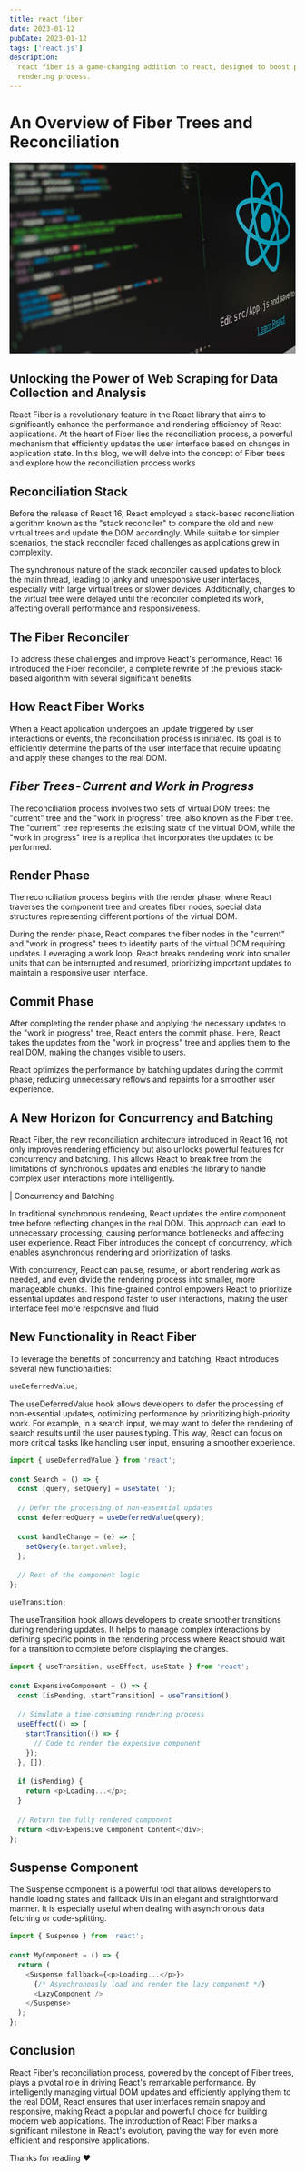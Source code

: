 ```yaml
---
title: react fiber
date: 2023-01-12
pubDate: 2023-01-12
tags: ['react.js']
description:
  react fiber is a game-changing addition to react, designed to boost performance by optimizing the
  rendering process.
---
```


# An Overview of Fiber Trees and Reconciliation

![Alt text](/images/react-fiber.png)

## Unlocking the Power of Web Scraping for Data Collection and Analysis

React Fiber is a revolutionary feature in the React library that aims to significantly enhance the
performance and rendering efficiency of React applications. At the heart of Fiber lies the
reconciliation process, a powerful mechanism that efficiently updates the user interface based on
changes in application state. In this blog, we will delve into the concept of Fiber trees and
explore how the reconciliation process works

## Reconciliation Stack

Before the release of React 16, React employed a stack-based reconciliation algorithm known as the
"stack reconciler" to compare the old and new virtual trees and update the DOM accordingly. While
suitable for simpler scenarios, the stack reconciler faced challenges as applications grew in
complexity.

The synchronous nature of the stack reconciler caused updates to block the main thread, leading to
janky and unresponsive user interfaces, especially with large virtual trees or slower devices.
Additionally, changes to the virtual tree were delayed until the reconciler completed its work,
affecting overall performance and responsiveness.

## The Fiber Reconciler

To address these challenges and improve React's performance, React 16 introduced the Fiber
reconciler, a complete rewrite of the previous stack-based algorithm with several significant
benefits.

## How React Fiber Works

When a React application undergoes an update triggered by user interactions or events, the
reconciliation process is initiated. Its goal is to efficiently determine the parts of the user
interface that require updating and apply these changes to the real DOM.

## _Fiber Trees - Current and Work in Progress_

The reconciliation process involves two sets of virtual DOM trees: the "current" tree and the "work
in progress" tree, also known as the Fiber tree. The "current" tree represents the existing state of
the virtual DOM, while the "work in progress" tree is a replica that incorporates the updates to be
performed.

## Render Phase

The reconciliation process begins with the render phase, where React traverses the component tree
and creates fiber nodes, special data structures representing different portions of the virtual DOM.

During the render phase, React compares the fiber nodes in the "current" and "work in progress"
trees to identify parts of the virtual DOM requiring updates. Leveraging a work loop, React breaks
rendering work into smaller units that can be interrupted and resumed, prioritizing important
updates to maintain a responsive user interface.

## Commit Phase

After completing the render phase and applying the necessary updates to the "work in progress" tree,
React enters the commit phase. Here, React takes the updates from the "work in progress" tree and
applies them to the real DOM, making the changes visible to users.

React optimizes the performance by batching updates during the commit phase, reducing unnecessary
reflows and repaints for a smoother user experience.

## A New Horizon for Concurrency and Batching

React Fiber, the new reconciliation architecture introduced in React 16, not only improves rendering
efficiency but also unlocks powerful features for concurrency and batching. This allows React to
break free from the limitations of synchronous updates and enables the library to handle complex
user interactions more intelligently.

| Concurrency and Batching

In traditional synchronous rendering, React updates the entire component tree before reflecting
changes in the real DOM. This approach can lead to unnecessary processing, causing performance
bottlenecks and affecting user experience. React Fiber introduces the concept of concurrency, which
enables asynchronous rendering and prioritization of tasks.

With concurrency, React can pause, resume, or abort rendering work as needed, and even divide the
rendering process into smaller, more manageable chunks. This fine-grained control empowers React to
prioritize essential updates and respond faster to user interactions, making the user interface feel
more responsive and fluid

## New Functionality in React Fiber

To leverage the benefits of concurrency and batching, React introduces several new functionalities:

```js
useDeferredValue;
```

The useDeferredValue hook allows developers to defer the processing of non-essential updates,
optimizing performance by prioritizing high-priority work. For example, in a search input, we may
want to defer the rendering of search results until the user pauses typing. This way, React can
focus on more critical tasks like handling user input, ensuring a smoother experience.

```javascript
import { useDeferredValue } from 'react';

const Search = () => {
  const [query, setQuery] = useState('');

  // Defer the processing of non-essential updates
  const deferredQuery = useDeferredValue(query);

  const handleChange = (e) => {
    setQuery(e.target.value);
  };

  // Rest of the component logic
};
```

```js
useTransition;
```

The useTransition hook allows developers to create smoother transitions during rendering updates. It
helps to manage complex interactions by defining specific points in the rendering process where
React should wait for a transition to complete before displaying the changes.

```javascript
import { useTransition, useEffect, useState } from 'react';

const ExpensiveComponent = () => {
  const [isPending, startTransition] = useTransition();

  // Simulate a time-consuming rendering process
  useEffect(() => {
    startTransition(() => {
      // Code to render the expensive component
    });
  }, []);

  if (isPending) {
    return <p>Loading...</p>;
  }

  // Return the fully rendered component
  return <div>Expensive Component Content</div>;
};
```

## Suspense Component

The Suspense component is a powerful tool that allows developers to handle loading states and
fallback UIs in an elegant and straightforward manner. It is especially useful when dealing with
asynchronous data fetching or code-splitting.

```javascript
import { Suspense } from 'react';

const MyComponent = () => {
  return (
    <Suspense fallback={<p>Loading...</p>}>
      {/* Asynchronously load and render the lazy component */}
      <LazyComponent />
    </Suspense>
  );
};
```

## Conclusion

React Fiber's reconciliation process, powered by the concept of Fiber trees, plays a pivotal role in
driving React's remarkable performance. By intelligently managing virtual DOM updates and
efficiently applying them to the real DOM, React ensures that user interfaces remain snappy and
responsive, making React a popular and powerful choice for building modern web applications. The
introduction of React Fiber marks a significant milestone in React's evolution, paving the way for
even more efficient and responsive applications.

Thanks for reading ❤️
